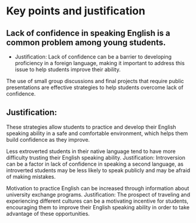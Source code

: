 # Key points and justification

## Lack of confidence in speaking English is a common problem among young students.
- Justification: Lack of confidence can be a barrier to developing proficiency in a foreign language, making it important to address this issue to help students improve their ability.

The use of small group discussions and final projects that require public presentations are effective strategies to help students overcome lack of confidence.
## Justification: 
These strategies allow students to practice and develop their English speaking ability in a safe and comfortable environment, which helps them build confidence as they improve.

Less extroverted students in their native language tend to have more difficulty trusting their English speaking ability.
    Justification: Introversion can be a factor in lack of confidence in speaking a second language, as introverted students may be less likely to speak publicly and may be afraid of making mistakes.

Motivation to practice English can be increased through information about university exchange programs.
    Justification: The prospect of traveling and experiencing different cultures can be a motivating incentive for students, encouraging them to improve their English speaking ability in order to take advantage of these opportunities.
